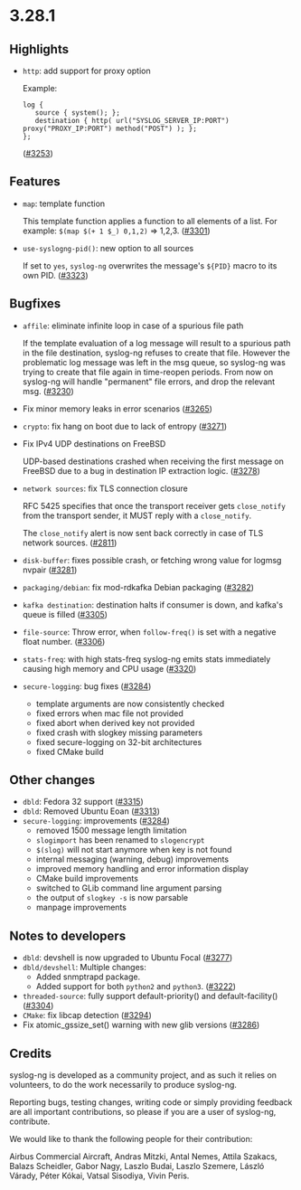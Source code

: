 3.28.1
======

## Highlights

 * `http`: add support for proxy option

   Example:
   ```
   log {
      source { system(); };
      destination { http( url("SYSLOG_SERVER_IP:PORT") proxy("PROXY_IP:PORT") method("POST") ); };
   };
   ```
   ([#3253](https://github.com/syslog-ng/syslog-ng/pull/3253))

## Features

 * `map`: template function

   This template function applies a function to all elements of a list. For example: `$(map $(+ 1 $_) 0,1,2)` => 1,2,3.
   ([#3301](https://github.com/syslog-ng/syslog-ng/pull/3301))
 * `use-syslogng-pid()`: new option to all sources

   If set to `yes`, `syslog-ng` overwrites the message's `${PID}` macro to its own PID.
   ([#3323](https://github.com/syslog-ng/syslog-ng/pull/3323))

## Bugfixes

 * `affile`: eliminate infinite loop in case of a spurious file path

   If the template evaluation of a log message will result to a spurious
   path in the file destination, syslog-ng refuses to create that file.
   However the problematic log message was left in the msg queue, so
   syslog-ng was trying to create that file again in time-reopen periods.
   From now on syslog-ng will handle "permanent" file errors, and drop
   the relevant msg.
   ([#3230](https://github.com/syslog-ng/syslog-ng/pull/3230))
 * Fix minor memory leaks in error scenarios
   ([#3265](https://github.com/syslog-ng/syslog-ng/pull/3265))
 * `crypto`: fix hang on boot due to lack of entropy
   ([#3271](https://github.com/syslog-ng/syslog-ng/pull/3271))
 * Fix IPv4 UDP destinations on FreeBSD

   UDP-based destinations crashed when receiving the first message on FreeBSD due
   to a bug in destination IP extraction logic.
   ([#3278](https://github.com/syslog-ng/syslog-ng/pull/3278))
 * `network sources`: fix TLS connection closure

   RFC 5425 specifies that once the transport receiver gets `close_notify` from the
   transport sender, it MUST reply with a `close_notify`.

   The `close_notify` alert is now sent back correctly in case of TLS network sources.
   ([#2811](https://github.com/syslog-ng/syslog-ng/pull/2811))
 * `disk-buffer`: fixes possible crash, or fetching wrong value for logmsg nvpair
   ([#3281](https://github.com/syslog-ng/syslog-ng/pull/3281))
 * `packaging/debian`: fix mod-rdkafka Debian packaging
   ([#3282](https://github.com/syslog-ng/syslog-ng/pull/3282))
 * `kafka destination`: destination halts if consumer is down, and kafka's queue is filled
   ([#3305](https://github.com/syslog-ng/syslog-ng/pull/3305))
 * `file-source`: Throw error, when `follow-freq()` is set with a negative float number.
   ([#3306](https://github.com/syslog-ng/syslog-ng/pull/3306))
 * `stats-freq`: with high stats-freq syslog-ng emits stats immediately causing high memory and CPU usage
   ([#3320](https://github.com/syslog-ng/syslog-ng/pull/3320))
 * `secure-logging`: bug fixes ([#3284](https://github.com/syslog-ng/syslog-ng/pull/3284))
    - template arguments are now consistently checked
    - fixed errors when mac file not provided
    - fixed abort when derived key not provided
    - fixed crash with slogkey missing parameters
    - fixed secure-logging on 32-bit architectures
    - fixed CMake build

## Other changes

 * `dbld`: Fedora 32 support ([#3315](https://github.com/syslog-ng/syslog-ng/pull/3315))
 * `dbld`: Removed Ubuntu Eoan ([#3313](https://github.com/syslog-ng/syslog-ng/pull/3313))
 * `secure-logging`: improvements ([#3284](https://github.com/syslog-ng/syslog-ng/pull/3284))
    - removed 1500 message length limitation
    - `slogimport` has been renamed to `slogencrypt`
    - `$(slog)` will not start anymore when key is not found
    - internal messaging (warning, debug) improvements
    - improved memory handling and error information display
    - CMake build improvements
    - switched to GLib command line argument parsing
    - the output of `slogkey -s` is now parsable
    - manpage improvements

## Notes to developers

 * `dbld`: devshell is now upgraded to Ubuntu Focal
   ([#3277](https://github.com/syslog-ng/syslog-ng/pull/3277))
 * `dbld/devshell`: Multiple changes:
    * Added snmptrapd package.
    * Added support for both `python2` and `python3`.
   ([#3222](https://github.com/syslog-ng/syslog-ng/pull/3222))
 * `threaded-source`: fully support default-priority() and default-facility()
   ([#3304](https://github.com/syslog-ng/syslog-ng/pull/3304))
 * `CMake`: fix libcap detection
   ([#3294](https://github.com/syslog-ng/syslog-ng/pull/3294))
 * Fix atomic_gssize_set() warning with new glib versions
   ([#3286](https://github.com/syslog-ng/syslog-ng/pull/3286))

## Credits

syslog-ng is developed as a community project, and as such it relies
on volunteers, to do the work necessarily to produce syslog-ng.

Reporting bugs, testing changes, writing code or simply providing
feedback are all important contributions, so please if you are a user
of syslog-ng, contribute.

We would like to thank the following people for their contribution:

Airbus Commercial Aircraft, Andras Mitzki, Antal Nemes, Attila Szakacs,
Balazs Scheidler, Gabor Nagy, Laszlo Budai, Laszlo Szemere, László Várady,
Péter Kókai, Vatsal Sisodiya, Vivin Peris.
